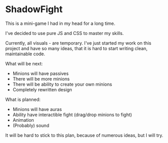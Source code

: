 # ShadowFight

This is a mini-game I had in my head for a long time.

I've decided to use pure JS and CSS to master my skills.

Currently, all visuals - are temporary. 
I've just started my work on this project and have so many ideas, that it is hard to start writing clean, maintainable code.

What will be next:

- Minions will have passives
- There will be more minions
- There will be ability to create your own minions
- Completely rewritten design

What is planned:

- Minions will have auras
- Ability have interactible fight (drag/drop minions to fight)
- Animation
- (Probably) sound

It will be hard to stick to this plan, because of numerous ideas, but I will try.
